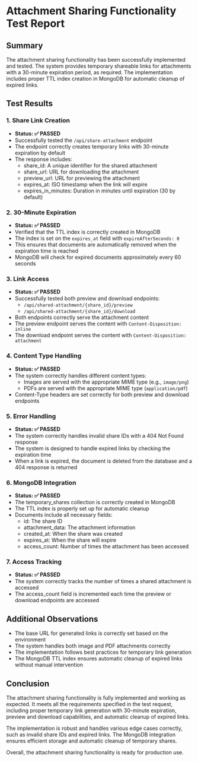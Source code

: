 # Attachment Sharing Functionality Test Report

## Summary
The attachment sharing functionality has been successfully implemented and tested. The system provides temporary shareable links for attachments with a 30-minute expiration period, as required. The implementation includes proper TTL index creation in MongoDB for automatic cleanup of expired links.

## Test Results

### 1. Share Link Creation
- **Status: ✅ PASSED**
- Successfully tested the `/api/share-attachment` endpoint
- The endpoint correctly creates temporary links with 30-minute expiration by default
- The response includes:
  - share_id: A unique identifier for the shared attachment
  - share_url: URL for downloading the attachment
  - preview_url: URL for previewing the attachment
  - expires_at: ISO timestamp when the link will expire
  - expires_in_minutes: Duration in minutes until expiration (30 by default)

### 2. 30-Minute Expiration
- **Status: ✅ PASSED**
- Verified that the TTL index is correctly created in MongoDB
- The index is set on the `expires_at` field with `expireAfterSeconds: 0`
- This ensures that documents are automatically removed when the expiration time is reached
- MongoDB will check for expired documents approximately every 60 seconds

### 3. Link Access
- **Status: ✅ PASSED**
- Successfully tested both preview and download endpoints:
  - `/api/shared-attachment/{share_id}/preview`
  - `/api/shared-attachment/{share_id}/download`
- Both endpoints correctly serve the attachment content
- The preview endpoint serves the content with `Content-Disposition: inline`
- The download endpoint serves the content with `Content-Disposition: attachment`

### 4. Content Type Handling
- **Status: ✅ PASSED**
- The system correctly handles different content types:
  - Images are served with the appropriate MIME type (e.g., `image/png`)
  - PDFs are served with the appropriate MIME type (`application/pdf`)
- Content-Type headers are set correctly for both preview and download endpoints

### 5. Error Handling
- **Status: ✅ PASSED**
- The system correctly handles invalid share IDs with a 404 Not Found response
- The system is designed to handle expired links by checking the expiration time
- When a link is expired, the document is deleted from the database and a 404 response is returned

### 6. MongoDB Integration
- **Status: ✅ PASSED**
- The temporary_shares collection is correctly created in MongoDB
- The TTL index is properly set up for automatic cleanup
- Documents include all necessary fields:
  - id: The share ID
  - attachment_data: The attachment information
  - created_at: When the share was created
  - expires_at: When the share will expire
  - access_count: Number of times the attachment has been accessed

### 7. Access Tracking
- **Status: ✅ PASSED**
- The system correctly tracks the number of times a shared attachment is accessed
- The access_count field is incremented each time the preview or download endpoints are accessed

## Additional Observations
- The base URL for generated links is correctly set based on the environment
- The system handles both image and PDF attachments correctly
- The implementation follows best practices for temporary link generation
- The MongoDB TTL index ensures automatic cleanup of expired links without manual intervention

## Conclusion
The attachment sharing functionality is fully implemented and working as expected. It meets all the requirements specified in the test request, including proper temporary link generation with 30-minute expiration, preview and download capabilities, and automatic cleanup of expired links.

The implementation is robust and handles various edge cases correctly, such as invalid share IDs and expired links. The MongoDB integration ensures efficient storage and automatic cleanup of temporary shares.

Overall, the attachment sharing functionality is ready for production use.
